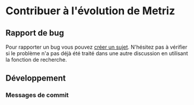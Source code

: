 # Contribuer à l'évolution de Metriz

## Rapport de bug

Pour rapporter un bug vous pouvez [créer un sujet](https://github.com/La-Societe-Nouvelle/LaSocieteNouvelle-METRIZ-WebApp/issues). N'hésitez pas à vérifier si le problème n'a pas déjà été traité dans une autre discussion en utilisant la fonction de recherche. 

## Développement

### Messages de commit

